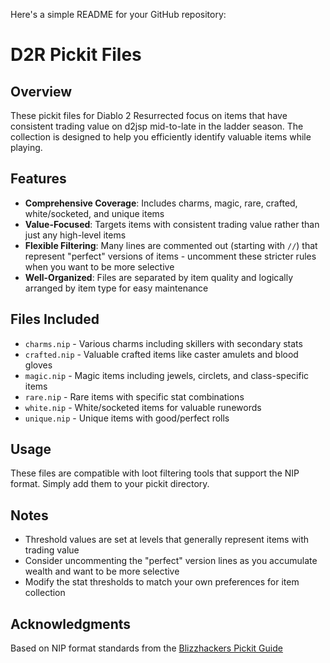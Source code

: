 Here's a simple README for your GitHub repository:

# D2R Pickit Files

## Overview
These pickit files for Diablo 2 Resurrected focus on items that have consistent trading value on d2jsp mid-to-late in the ladder season. The collection is designed to help you efficiently identify valuable items while playing.

## Features
- **Comprehensive Coverage**: Includes charms, magic, rare, crafted, white/socketed, and unique items
- **Value-Focused**: Targets items with consistent trading value rather than just any high-level items
- **Flexible Filtering**: Many lines are commented out (starting with `//`) that represent "perfect" versions of items - uncomment these stricter rules when you want to be more selective
- **Well-Organized**: Files are separated by item quality and logically arranged by item type for easy maintenance

## Files Included
- `charms.nip` - Various charms including skillers with secondary stats
- `crafted.nip` - Valuable crafted items like caster amulets and blood gloves
- `magic.nip` - Magic items including jewels, circlets, and class-specific items
- `rare.nip` - Rare items with specific stat combinations
- `white.nip` - White/socketed items for valuable runewords
- `unique.nip` - Unique items with good/perfect rolls

## Usage
These files are compatible with loot filtering tools that support the NIP format. Simply add them to your pickit directory.

## Notes
- Threshold values are set at levels that generally represent items with trading value
- Consider uncommenting the "perfect" version lines as you accumulate wealth and want to be more selective
- Modify the stat thresholds to match your own preferences for item collection

## Acknowledgments
Based on NIP format standards from the [Blizzhackers Pickit Guide](https://github.com/blizzhackers/pickits/blob/master/NipGuide.md)
